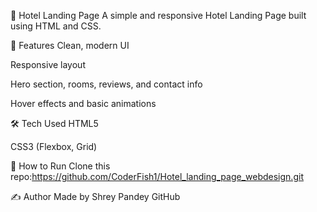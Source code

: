 🏨 Hotel Landing Page
A simple and responsive Hotel Landing Page built using HTML and CSS.

🚀 Features
Clean, modern UI

Responsive layout

Hero section, rooms, reviews, and contact info

Hover effects and basic animations

🛠 Tech Used
HTML5

CSS3 (Flexbox, Grid)

📂 How to Run
Clone this repo:https://github.com/CoderFish1/Hotel_landing_page_webdesign.git

✍️ Author
Made by Shrey Pandey
GitHub
